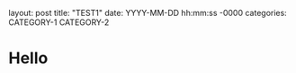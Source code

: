 layout: post
title: "TEST1"
date: YYYY-MM-DD hh:mm:ss -0000
categories: CATEGORY-1 CATEGORY-2

<!DOCTYPE html>
<html>
<head>
  <title>Hello Page</title>
</head>
<body>
  <h1>Hello</h1>
</body>
</html>
